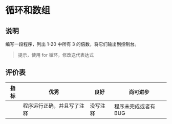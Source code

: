 # 循环和数组

## 说明

编写一段程序，列出 1-20 中所有 3 的倍数，将它们输出到控制台。

> 提示，使用 for 循环，修改迭代表达式

## 评价表

| 指标 | 优秀                       | 良好     | 尚可进步             |
| ---- | -------------------------- | -------- | -------------------- |
|      | 程序运行正确，并且写了注释 | 没写注释 | 程序未完成或者有 BUG |
